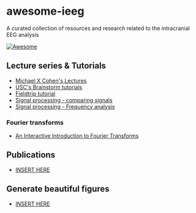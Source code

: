 # awesome-ieeg
A curated collection of resources and research related to the intracranial EEG analysis

[![Awesome](https://cdn.rawgit.com/sindresorhus/awesome/d7305f38d29fed78fa85652e3a63e154dd8e8829/media/badge.svg)](https://github.com/sindresorhus/awesome)

## Lecture series & Tutorials
- [Michael X Cohen's Lectures](https://www.youtube.com/@mikexcohen1)
- [USC's Brainstorm tutorials](https://neuroimage.usc.edu/brainstorm/Tutorials)
- [Fieldtrip tutorial](https://www.fieldtriptoolbox.org/tutorial/)
- [Signal processing - comparing signals](https://makeabilitylab.github.io/physcomp/signals/ComparingSignals/index.html)
- [Signal processing - Frequency analysis](https://makeabilitylab.github.io/physcomp/signals/FrequencyAnalysis/index.html)

### Fourier transforms
- [An Interactive Introduction to Fourier Transforms](https://www.jezzamon.com/fourier/)

  
## Publications
- [INSERT HERE]()

## Generate beautiful figures
- [INSERT HERE]()
